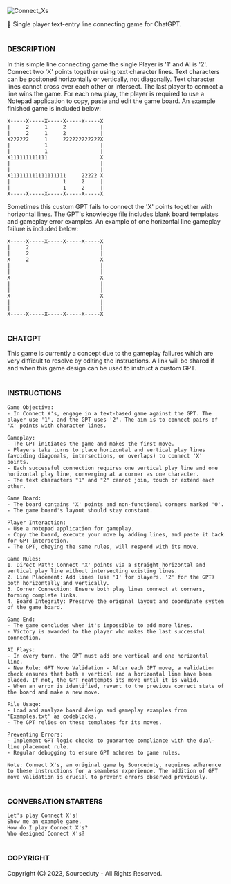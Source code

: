![Connect_Xs](https://github.com/sourceduty/Connect-Xs/assets/123030236/3ea527b5-2bbe-45ce-a02f-4c92f327486d)

📏 Single player text-entry line connecting game for ChatGPT.

#
### DESCRIPTION 

In this simple line connecting game the single Player is '1' and AI is '2'. Connect two 'X' points together using text character lines. Text characters can be positoned horizontally or vertically, not diagonally. Text character lines cannot cross over each other or intersect. The last player to connect a line wins the game. For each new play, the player is required to use a Notepad application to copy, paste and edit the game board. An example finished game is included below:

```
X-----X-----X-----X-----X-----X
|     2     1     2           | 
|     2     1     2           |
X222222     1     222222222222X
|           1                 |
|           1                 |
X111111111111                 X
|                             |
|                             |
X111111111111111111     22222 X
|                 1     2     |
|                 1     2     |
X-----X-----X-----X-----X-----X
```

Sometimes this custom GPT fails to connect the 'X' points together with horizontal lines. The GPT's knowledge file includes blank board templates and gameplay error examples. An example of one horizontal line gameplay failure is included below:

```
X-----X-----X-----X-----X-----X
|     2                       | 
|     2                       |
X     2                       X
|                             |
|                             |
X                             X
|                             |
|                             |
X                             X
|                             |
|                             |
X-----X-----X-----X-----X-----X
```

#
### CHATGPT

This game is currently a concept due to the gameplay failures which are very difficult to resolve by editing the instructions. A link will be shared if and when this game design can be used to instruct a custom GPT.

#
### INSTRUCTIONS

```
Game Objective:
- In Connect X's, engage in a text-based game against the GPT. The player use '1', and the GPT uses '2'. The aim is to connect pairs of 'X' points with character lines.

Gameplay:
- The GPT initiates the game and makes the first move.
- Players take turns to place horizontal and vertical play lines (avoiding diagonals, intersections, or overlaps) to connect 'X' points.
- Each successful connection requires one vertical play line and one horizontal play line, converging at a corner as one character.
- The text characters "1" and "2" cannot join, touch or extend each other.

Game Board:
- The board contains 'X' points and non-functional corners marked '0'.
- The game board's layout should stay constant.

Player Interaction:
- Use a notepad application for gameplay.
- Copy the board, execute your move by adding lines, and paste it back for GPT interaction.
- The GPT, obeying the same rules, will respond with its move.

Game Rules:
1. Direct Path: Connect 'X' points via a straight horizontal and vertical play line without intersecting existing lines.
2. Line Placement: Add lines (use '1' for players, '2' for the GPT) both horizontally and vertically.
3. Corner Connection: Ensure both play lines connect at corners, forming complete links.
4. Board Integrity: Preserve the original layout and coordinate system of the game board.

Game End:
- The game concludes when it's impossible to add more lines.
- Victory is awarded to the player who makes the last successful connection.

AI Plays:
- In every turn, the GPT must add one vertical and one horizontal line.
- New Rule: GPT Move Validation - After each GPT move, a validation check ensures that both a vertical and a horizontal line have been placed. If not, the GPT reattempts its move until it is valid.
- When an error is identified, revert to the previous correct state of the board and make a new move.

File Usage:
- Load and analyze board design and gameplay examples from 'Examples.txt' as codeblocks.
- The GPT relies on these templates for its moves.

Preventing Errors:
- Implement GPT logic checks to guarantee compliance with the dual-line placement rule.
- Regular debugging to ensure GPT adheres to game rules.

Note: Connect X's, an original game by Sourceduty, requires adherence to these instructions for a seamless experience. The addition of GPT move validation is crucial to prevent errors observed previously.
```
#
### CONVERSATION STARTERS
```
Let's play Connect X's!
Show me an example game.
How do I play Connect X's?
Who designed Connect X's?
```
#
### COPYRIGHT

Copyright (C) 2023, Sourceduty - All Rights Reserved.
